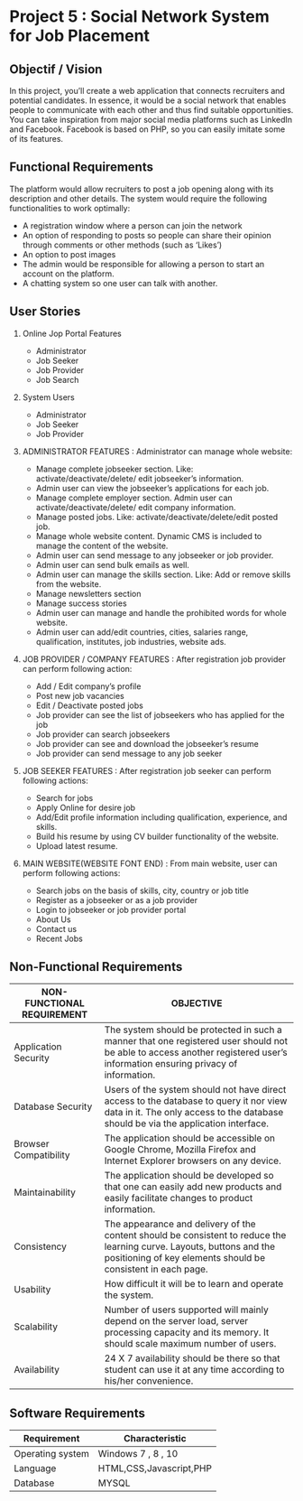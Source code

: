 # Project 5 : Social Network System for Job Placement

## Objectif / Vision

In this project, you’ll create a web application that connects recruiters and potential candidates. In essence, it would be a social network that enables people to communicate with each other and thus find suitable opportunities. You can take inspiration from major social media platforms such as LinkedIn and Facebook. Facebook is based on PHP, so you can easily imitate some of its features. 

## Functional Requirements

The platform would allow recruiters to post a job opening along with its description and other details. The system would require the following functionalities to work optimally:
* A registration window where a person can join the network
* An option of responding to posts so people can share their opinion through comments or other methods (such as ‘Likes’)
* An option to post images
* The admin would be responsible for allowing a person to start an account on the platform.
* A chatting system so one user can talk with another. 

## User Stories

1. Online Jop Portal Features
    * Administrator
    * Job Seeker
    * Job Provider
    * Job Search
2. System Users
    * Administrator
    * Job Seeker
    * Job Provider
3. ADMINISTRATOR FEATURES :
  Administrator can manage whole website:
    * Manage complete jobseeker section. Like: activate/deactivate/delete/ edit jobseeker’s information.
    * Admin user can view the jobseeker’s applications for each job.
    * Manage complete employer section. Admin user can activate/deactivate/delete/ edit company information.
    * Manage posted jobs. Like: activate/deactivate/delete/edit posted job.
    * Manage whole website content. Dynamic CMS is included to manage the content of the website.
    * Admin user can send message to any jobseeker or job provider.
    * Admin user can send bulk emails as well.
    * Admin user can manage the skills section. Like: Add or remove skills from the website.
    * Manage newsletters section
    * Manage success stories
    * Admin user can manage and handle the prohibited words for whole website.
    * Admin user can add/edit countries, cities, salaries range, qualification, institutes, job industries, website ads.
4. JOB PROVIDER / COMPANY FEATURES : 
    After registration job provider can perform following action:
    * Add / Edit company’s profile
    * Post new job vacancies
    * Edit / Deactivate posted jobs
    * Job provider can see the list of jobseekers who has applied for the job
    * Job provider can search jobseekers
    * Job provider can see and download the jobseeker’s resume
    * Job provider can send message to any job seeker

5. JOB SEEKER FEATURES : 
    After registration job seeker can perform following actions:
    * Search for jobs
    * Apply Online for desire job
    * Add/Edit profile information including qualification, experience, and skills.
    * Build his resume by using CV builder functionality of the website.
    * Upload latest resume.

6. MAIN WEBSITE(WEBSITE FONT END) :
    From main website, user can perform following actions:
    * Search jobs on the basis of skills, city, country or job title
    * Register as a jobseeker or as a job provider
    * Login to jobseeker or job provider portal
    * About Us
    * Contact us
    * Recent Jobs

## Non-Functional Requirements

|NON-FUNCTIONAL REQUIREMENT|OBJECTIVE| 
| -------------------------| -----------|
| Application Security | The system should be protected in such a manner that one registered user should not be able to access another registered user’s information ensuring privacy of information. | 
| Database Security | Users of the system should not have direct access to the database to query it nor view data in it. The only access to the database should be via the application interface.| 
| Browser Compatibility | The application should be accessible on Google Chrome, Mozilla Firefox and Internet Explorer browsers on any device.| 
| Maintainability | The application should be developed so that one can easily add new products and easily facilitate changes to product information.| 
| Consistency | The appearance and delivery of the content should be consistent to reduce the learning curve. Layouts, buttons and the positioning of key elements should be consistent in each page.| 
| Usability | How difficult it will be to learn and operate the system.| 
| Scalability | Number of users supported will mainly depend on the server load, server processing capacity and its memory. It should scale maximum number of users. | 
| Availability | 24 X 7 availability should be there so that student can use it at any time according to his/her convenience.| 

## Software Requirements
| Requirement | Characteristic |
|-------| ----- | 
| Operating system | Windows 7 , 8 , 10 | 
| Language | HTML,CSS,Javascript,PHP | 
| Database | MYSQL | 



